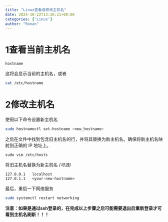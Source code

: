 ```yaml
---
title: "Linux查看或修改主机名"
date: 2024-10-22T13:26:21+08:00
categories: ['Linux']
author: "Ronan"
---
```

# 1查看当前主机名

```plain
hostname
```

这将会显示当前的主机名，或者

```zsh
cat /etc/hostname
```
  

# 2修改主机名

使用以下命令设置新主机名

```zsh
sudo hostnamectl set-hostname <new_hostname>
```

之后在文件中找到包含旧主机名的行，并将其替换为新主机名。确保将新主机名映射到正确的 IP 地址上。

```shell
sudo vim /etc/hosts
```

将旧主机名替换为新主机名 *(可选)*

```shell
127.0.0.1   localhost
127.0.1.1   <your-new-hostname>
```

最后，重启一下网络服务

```zsh
sudo systemctl restart networking
```

**注意：如果是通过ssh登录的，在完成以上步骤之后可能需要退出后重新登录才可看到主机名刷新！！！**
